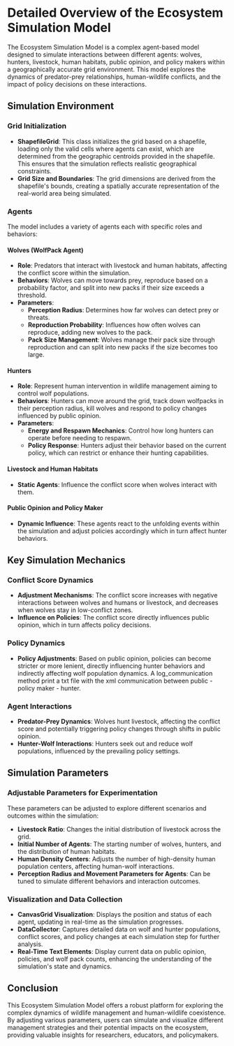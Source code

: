 # Detailed Overview of the Ecosystem Simulation Model

The Ecosystem Simulation Model is a complex agent-based model designed to simulate interactions between different agents: wolves, hunters, livestock, human habitats, public opinion, and policy makers within a geographically accurate grid environment. This model explores the dynamics of predator-prey relationships, human-wildlife conflicts, and the impact of policy decisions on these interactions.

## Simulation Environment

### Grid Initialization

- **ShapefileGrid**: This class initializes the grid based on a shapefile, loading only the valid cells where agents can exist, which are determined from the geographic centroids provided in the shapefile. This ensures that the simulation reflects realistic geographical constraints.
- **Grid Size and Boundaries**: The grid dimensions are derived from the shapefile's bounds, creating a spatially accurate representation of the real-world area being simulated.

### Agents

The model includes a variety of agents each with specific roles and behaviors:

#### Wolves (WolfPack Agent)
- **Role**: Predators that interact with livestock and human habitats, affecting the conflict score within the simulation.
- **Behaviors**: Wolves can move towards prey, reproduce based on a probability factor, and split into new packs if their size exceeds a threshold.
- **Parameters**:
  - **Perception Radius**: Determines how far wolves can detect prey or threats.
  - **Reproduction Probability**: Influences how often wolves can reproduce, adding new wolves to the pack.
  - **Pack Size Management**: Wolves manage their pack size through reproduction and can split into new packs if the size becomes too large.

#### Hunters
- **Role**: Represent human intervention in wildlife management aiming to control wolf populations.
- **Behaviors**: Hunters can move around the grid, track down wolfpacks in their perception radius, kill wolves and respond to policy changes influenced by public opinion.
- **Parameters**:
  - **Energy and Respawn Mechanics**: Control how long hunters can operate before needing to respawn.
  - **Policy Response**: Hunters adjust their behavior based on the current policy, which can restrict or enhance their hunting capabilities.

#### Livestock and Human Habitats
- **Static Agents**: Influence the conflict score when wolves interact with them.

#### Public Opinion and Policy Maker
- **Dynamic Influence**: These agents react to the unfolding events within the simulation and adjust policies accordingly which in turn affect hunter behaviors.

## Key Simulation Mechanics

### Conflict Score Dynamics
- **Adjustment Mechanisms**: The conflict score increases with negative interactions between wolves and humans or livestock, and decreases when wolves stay in low-conflict zones.
- **Influence on Policies**: The conflict score directly influences public opinion, which in turn affects policy decisions.

### Policy Dynamics
- **Policy Adjustments**: Based on public opinion, policies can become stricter or more lenient, directly influencing hunter behaviors and indirectly affecting wolf population dynamics. A log_communication method print a txt file with the xml communication between public - policy maker - hunter.

### Agent Interactions
- **Predator-Prey Dynamics**: Wolves hunt livestock, affecting the conflict score and potentially triggering policy changes through shifts in public opinion.
- **Hunter-Wolf Interactions**: Hunters seek out and reduce wolf populations, influenced by the prevailing policy settings.

## Simulation Parameters

### Adjustable Parameters for Experimentation
These parameters can be adjusted to explore different scenarios and outcomes within the simulation:

- **Livestock Ratio**: Changes the initial distribution of livestock across the grid.
- **Initial Number of Agents**: The starting number of wolves, hunters, and the distribution of human habitats.
- **Human Density Centers**: Adjusts the number of high-density human population centers, affecting human-wolf interactions.
- **Perception Radius and Movement Parameters for Agents**: Can be tuned to simulate different behaviors and interaction outcomes.

### Visualization and Data Collection

- **CanvasGrid Visualization**: Displays the position and status of each agent, updating in real-time as the simulation progresses.
- **DataCollector**: Captures detailed data on wolf and hunter populations, conflict scores, and policy changes at each simulation step for further analysis.
- **Real-Time Text Elements**: Display current data on public opinion, policies, and wolf pack counts, enhancing the understanding of the simulation's state and dynamics.

## Conclusion

This Ecosystem Simulation Model offers a robust platform for exploring the complex dynamics of wildlife management and human-wildlife coexistence. By adjusting various parameters, users can simulate and visualize different management strategies and their potential impacts on the ecosystem, providing valuable insights for researchers, educators, and policymakers.
